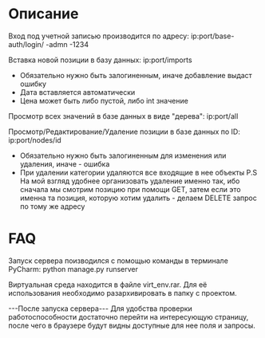 # Описание #

Вход под учетной записью производится по адресу:
ip:port/base-auth/login/
-admn
-1234

Вставка новой позиции в базу данных:
ip:port/imports
- Обязательно нужно быть залогиненным, иначе добавление выдаст ошибку
- Дата вставляется автоматически
- Цена может быть либо пустой, либо int значение

Просмотр всех значений в базе данных в виде "дерева":
ip:port/all

Просмотр/Редактирование/Удаление позиции в базе данных по ID:
ip:port/nodes/id
- Обязательно нужно быть залогиненным для изменения или удаления, иначе - ошибка
- При удалении категории удаляются все входящие в нее объекты
P.S На мой взгляд удобнее организовать удаление именно так,
ибо сначала мы смотрим позицию при помощи GET, затем если
это именна та позиция, которую хотим удалить - делаем 
DELETE запрос по тому же адресу 

# FAQ #
Запуск сервера поизводился с помощью команды в терминале PyCharm:
python manage.py runserver

Виртуальная среда находится в файле virt_env.rar. Для её использования необходимо разархивировать в папку с проектом.

---После запуска сервера---
Для удобства проверки работоспособности достаточно перейти на интересующую страницу,
после чего в браузере будут видны доступные для нее поля и запросы.
